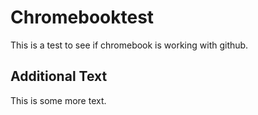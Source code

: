 # Chromebooktest
This is a test to see if chromebook is working with github.

## Additional Text
This is some more text.
